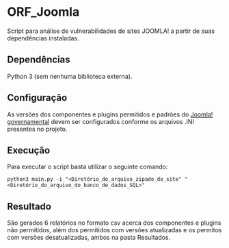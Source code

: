 # ORF_Joomla

Script para análise de vulnerabilidades de sites JOOMLA! a partir de suas dependências instaladas.

## Dependências

Python 3 (sem nenhuma biblioteca externa).

## Configuração

As versões dos componentes e plugins permitidos e padrões do [Joomla! governamental](https://github.com/joomlagovbr/joomla-3.x) devem ser configurados conforme os arquivos .INI presentes no projeto.


## Execução

Para executar o script basta utilizar o seguinte comando: 

```
python3 main.py -i "<Diretório_do_arquivo_zipado_do_site" "<Diretório_do_arquivo_do_banco_de_dados_SQL>"
```

## Resultado

São gerados 6 relatórios no formato csv acerca dos componentes e plugins não permitidos, além dos permitidos com versões atualizadas e os permitos com versões desatualizadas, ambos na pasta Resultados.
